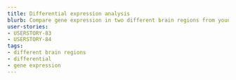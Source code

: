 ```yaml
---
title: Differential expression analysis
blurb: Compare gene expression in two different brain regions from young and old females
user-stories:
- USERSTORY-83
- USERSTORY-84
tags:
- different brain regions
- differential
- gene expression
---
```

